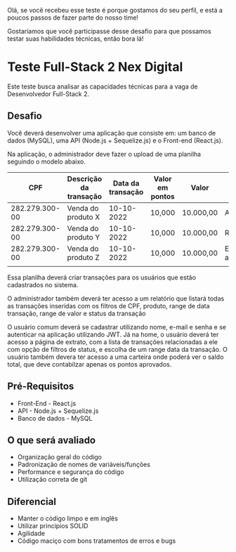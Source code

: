 Olá, se você recebeu esse teste é porque gostamos do seu perfil, e está a poucos 
passos de fazer parte do nosso time!

Gostaríamos que você participasse desse desafio para que possamos testar suas habilidades técnicas, então bora lá!

# Teste Full-Stack 2 Nex Digital
Este teste busca analisar as capacidades técnicas para a vaga de Desenvolvedor Full-Stack 2.

## Desafio
Você deverá desenvolver uma aplicação que consiste em: um banco de dados (MySQL), uma API (Node.js + Sequelize.js) e o Front-end (React.js). 

Na aplicação, o administrador deve fazer o upload de uma planilha seguindo o modelo abaixo.

| CPF            | Descrição da transação | Data da transação | Valor em pontos | Valor     | Status       |
|----------------|------------------------|-------------------|-----------------|-----------|--------------|
| 282.279.300-00 | Venda do produto X     | 10-10-2022        | 10,000          | 10.000,00 | Aprovado     |
| 282.279.300-00 | Venda do produto Y     | 10-10-2022        | 10,000          | 10.000,00 | Reprovado    |
| 282.279.300-00 | Venda do produto Z     | 10-10-2022        | 10,000          | 10.000,00 | Em avaliação |
|                |                        |                   |                 |           |              |

Essa planilha deverá criar transações para os usuários que estão cadastrados no sistema.

O administrador também deverá ter acesso a um relatório que listará todas as transações inseridas com os filtros de CPF, produto, range de data transação, range de valor e status da transação

O usuário comum deverá se cadastrar utilizando nome, e-mail e senha e se autenticar na aplicação utilizando JWT. Já na home, o usuário deverá ter acesso a página de extrato, com a lista de transações relacionadas a ele com opção de filtros de status, e escolha de um range data da transação. O usuário também devera ter acesso a uma carteira onde poderá ver o saldo total, que deve contabilzar apenas os pontos aprovados.

## Pré-Requisitos

- Front-End - React.js
- API - Node.js + Sequelize.js
- Banco de dados - MySQL

## O que será avaliado

- Organização geral do código
- Padronização de nomes de variáveis/funções
- Performance e segurança do código
- Utilização correta de git

## Diferencial

- Manter o código limpo e em inglês 
- Utilizar princípios SOLID
- Agilidade
- Código maciço com bons tratamentos de erros e bugs	
